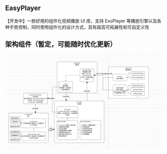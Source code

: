 ## EasyPlayer  
【开发中】一款好用的组件化视频播放 UI 库，支持 ExoPlayer 等播放引擎以及各种手势控制，同时使用组件化的设计方式，具有超高可拓展性和可自定义性

## 架构组件（暂定，可能随时优化更新）

<img src="./readme-img/structure.jpg"/>